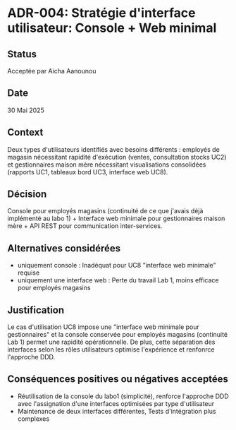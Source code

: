 # ADR-004: Stratégie d'interface utilisateur: Console + Web minimal

## Status
Acceptée par Aicha Aanounou

## Date 
30 Mai 2025

## Context
Deux types d'utilisateurs identifiés avec besoins différents : employés de magasin nécessitant rapidité d'exécution (ventes, consultation stocks UC2) et gestionnaires maison mère nécessitant visualisations consolidées (rapports UC1, tableaux bord UC3, interface web UC8).

## Décision
Console pour employés magasins (continuité de ce que j'avais déjà implémenté au labo 1) + Interface web minimale pour gestionnaires maison mère + API REST pour communication inter-services. 

## Alternatives considérées
- uniquement console : Inadéquat pour UC8 "interface web minimale" requise
- uniquement une interface web : Perte du travail Lab 1, moins efficace pour employés magasins

## Justification
Le cas d'utilisation UC8 impose une "interface web minimale pour gestionnaires" et la console conservée pour employés magasins (continuité Lab 1) permet une rapidité opérationnelle. De plus, cette séparation des interfaces selon les rôles utilisateurs optimise l'expérience et renfonrce l'approche DDD.

## Conséquences positives ou négatives acceptées
- Réutilisation de la console du labo1 (simplicité), renforce l'approche DDD avec l'assignation d'une interfaces optimisées par type d'utilisateur
- Maintenance de deux interfaces différentes, Tests d'intégration plus complexes
